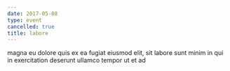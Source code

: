 ```yaml
---
date: 2017-05-08
type: event
cancelled: true
title: labore
---
```

magna eu dolore quis ex ea fugiat eiusmod elit, sit labore sunt minim in qui in exercitation deserunt ullamco tempor ut et ad